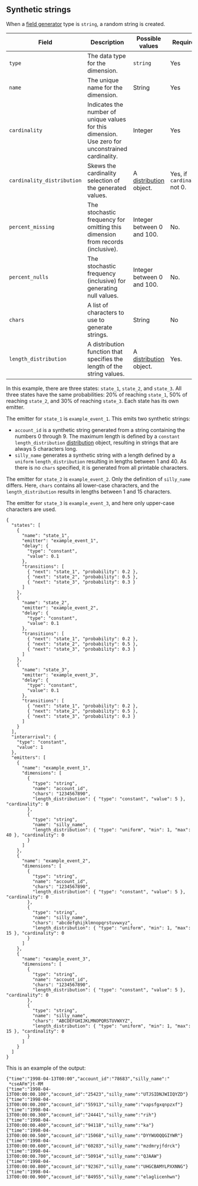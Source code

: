 ## Synthetic strings

When a [field generator](./fieldgen.md) type is  `string`, a random string is created.

| Field | Description | Possible values | Required? | Default |
|---|---|---|---|---|
| `type` | The data type for the dimension. | `string` | Yes ||
| `name` | The unique name for the dimension. | String | Yes ||
| `cardinality` | Indicates the number of unique values for this dimension. Use zero for unconstrained cardinality. | Integer | Yes ||
| `cardinality_distribution` | Skews the cardinality selection of the generated values. | A [distribution](./distributions.md) object. | Yes, if `cardinality` not 0.||
| `percent_missing` | The stochastic frequency for omitting this dimension from records (inclusive). | Integer between 0 and 100. | No. | 0 |
| `percent_nulls` | The stochastic frequency (inclusive) for generating null values. | Integer between 0 and 100. | No. | 0 |
| `chars` | A list of characters to use to generate strings. | String | No | All printable characters. |
| `length_distribution` | A distribution function that specifies the length of the string values. | A [distribution](./distributions.md) object. | Yes. ||

In this example, there are three states: `state_1`, `state_2`, and `state_3`. All three states have the same probabilities: 20% of reaching `state_1`, 50% of reaching `state_2`, and 30% of reaching `state_3`. Each state has its own emitter.

The emitter for `state_1` is `example_event_1`. This emits two synthetic strings:

* `account_id` is a synthetic string generated from a string containing the numbers 0 through 9. The maximum length is defined by a `constant` `length_distribution` [distribution](./distributions.md) object, resulting in strings that are always 5 characters long.
* `silly_name` generates a synthetic string with a length defined by a `uniform` `length_distribution` resulting in lengths between 1 and 40. As there is no `chars` specified, it is generated from all printable characters.

The emitter for `state_2` is `example_event_2`. Only the definition of `silly_name` differs. Here, `chars` contains all lower-case characters, and the `length_distribution` results in lengths between 1 and 15 characters.

The emitter for `state_3` is `example_event_3`, and here only upper-case characters are used.

```
{
  "states": [
    {
      "name": "state_1",
      "emitter": "example_event_1",
      "delay": {
        "type": "constant",
        "value": 0.1
      },
      "transitions": [
        { "next": "state_1", "probability": 0.2 },
        { "next": "state_2", "probability": 0.5 },
        { "next": "state_3", "probability": 0.3 }
      ]
    },
    {
      "name": "state_2",
      "emitter": "example_event_2",
      "delay": {
        "type": "constant",
        "value": 0.1
      },
      "transitions": [
        { "next": "state_1", "probability": 0.2 },
        { "next": "state_2", "probability": 0.5 },
        { "next": "state_3", "probability": 0.3 }
      ]
    },
    {
      "name": "state_3",
      "emitter": "example_event_3",
      "delay": {
        "type": "constant",
        "value": 0.1
      },
      "transitions": [
        { "next": "state_1", "probability": 0.2 },
        { "next": "state_2", "probability": 0.5 },
        { "next": "state_3", "probability": 0.3 }
      ]
    }
  ],
  "interarrival": {
    "type": "constant",
    "value": 1
  },
  "emitters": [
    {
      "name": "example_event_1",
      "dimensions": [
        {
          "type": "string",
          "name": "account_id",
          "chars": "1234567890",
          "length_distribution": { "type": "constant", "value": 5 }, "cardinality": 0
        },
        {
          "type": "string",
          "name": "silly_name",
          "length_distribution": { "type": "uniform", "min": 1, "max": 40 }, "cardinality": 0
        }
      ]
    },
    {
      "name": "example_event_2",
      "dimensions": [
        {
          "type": "string",
          "name": "account_id",
          "chars": "1234567890",
          "length_distribution": { "type": "constant", "value": 5 }, "cardinality": 0
        },
        {
          "type": "string",
          "name": "silly_name",
          "chars": "abcdefghijklmnopqrstuvwxyz",
          "length_distribution": { "type": "uniform", "min": 1, "max": 15 }, "cardinality": 0
        }
      ]
    },
    {
      "name": "example_event_3",
      "dimensions": [
        {
          "type": "string",
          "name": "account_id",
          "chars": "1234567890",
          "length_distribution": { "type": "constant", "value": 5 }, "cardinality": 0
        },
        {
          "type": "string",
          "name": "silly_name",
          "chars": "ABCDEFGHIJKLMNOPQRSTUVWXYZ",
          "length_distribution": { "type": "uniform", "min": 1, "max": 15 }, "cardinality": 0
        }
      ]
    }
  ]
}
```

This is an example of the output:

```
{"time":"1998-04-13T00:00","account_id":"78683","silly_name":"
 *cseAFm"}t-RM
{"time":"1998-04-13T00:00:00.100","account_id":"25423","silly_name":"UTJSIDNJWIIQYZD"}
{"time":"1998-04-13T00:00:00.200","account_id":"55913","silly_name":"vapsfgxqnpzxf"}
{"time":"1998-04-13T00:00:00.300","account_id":"24441","silly_name":"rih"}
{"time":"1998-04-13T00:00:00.400","account_id":"94118","silly_name":"ka"}
{"time":"1998-04-13T00:00:00.500","account_id":"15068","silly_name":"DYYWUOQQGIYWR"}
{"time":"1998-04-13T00:00:00.600","account_id":"60283","silly_name":"mzdmryjfdrck"}
{"time":"1998-04-13T00:00:00.700","account_id":"50914","silly_name":"QJAAW"}
{"time":"1998-04-13T00:00:00.800","account_id":"92367","silly_name":"UHGCBAMYLPXXNNG"}
{"time":"1998-04-13T00:00:00.900","account_id":"84955","silly_name":"elaglicenhwn"}
```